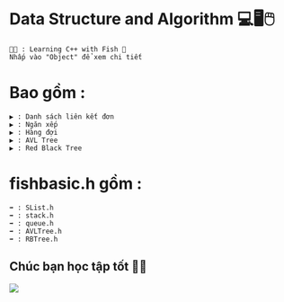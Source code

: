 # Data Structure and Algorithm 💻🖥️🖱️
    🧑‍🎓 : Learning C++ with Fish 🤎
    Nhấp vào "Object" để xem chi tiết
# Bao gồm :
    ▶️ : Danh sách liên kết đơn
    ▶️ : Ngăn xếp
    ▶️ : Hàng đợi
    ▶️ : AVL Tree
    ▶️ : Red Black Tree
# fishbasic.h gồm :
    ➡️ : SList.h
    ➡️ : stack.h
    ➡️ : queue.h
    ➡️ : AVLTree.h
    ➡️ : RBTree.h
## Chúc bạn học tập tốt 💙😙
![](https://komarev.com/ghpvc/?username=Ca-Len-Men)
